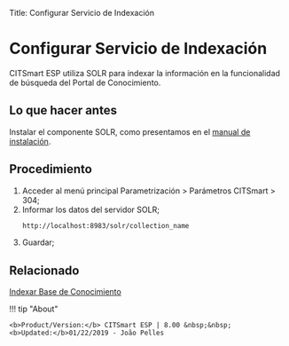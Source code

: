 Title: Configurar Servicio de Indexación

# Configurar Servicio de Indexación

CITSmart ESP utiliza SOLR para indexar la información en la funcionalidad de búsqueda del Portal de Conocimiento.


## Lo que hacer antes

Instalar el componente SOLR, como presentamos en el [manual de instalación][1].

## Procedimiento

1. Acceder al menú principal Parametrización > Parámetros CITSmart > 304;
2. Informar los datos del servidor SOLR;
    ```sh
    http://localhost:8983/solr/collection_name
    ```
3. Guardar;

## Relacionado

[Indexar Base de Conocimiento][2]

[1]:/en-us/citsmart-esp-8/get-started/installation-and-upgrade/overview.html
[2]:/en-us/citsmart-esp-8/platform-administration/data-indexing/management.html


!!! tip "About"

    <b>Product/Version:</b> CITSmart ESP | 8.00 &nbsp;&nbsp;
    <b>Updated:</b>01/22/2019 - João Pelles  
